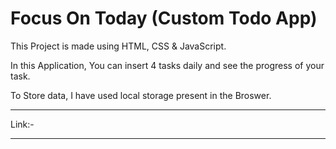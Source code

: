 # Focus On Today (Custom Todo App)

This Project is made using HTML, CSS & JavaScript.

In this Application, You can insert 4 tasks daily and see the progress of your task.

To Store data, I have used local storage present in the Broswer.


---------------------------------------------------------------------------------------------------------------------------------------------------------------------------------------
Link:- 

---------------------------------------------------------------------------------------------------------------------------------------------------------------------------------------

